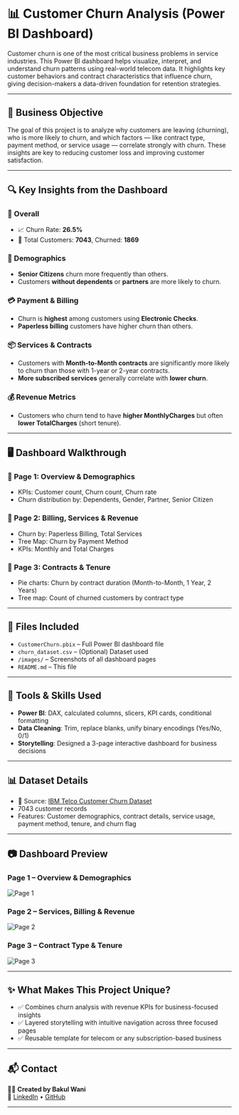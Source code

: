# 📊 Customer Churn Analysis (Power BI Dashboard)

Customer churn is one of the most critical business problems in service industries. This Power BI dashboard helps visualize, interpret, and understand churn patterns using real-world telecom data. It highlights key customer behaviors and contract characteristics that influence churn, giving decision-makers a data-driven foundation for retention strategies.

---

## 🧠 Business Objective

The goal of this project is to analyze why customers are leaving (churning), who is more likely to churn, and which factors — like contract type, payment method, or service usage — correlate strongly with churn. These insights are key to reducing customer loss and improving customer satisfaction.

---

## 🔍 Key Insights from the Dashboard

### 🔺 Overall
- 📈 Churn Rate: **26.5%**
- 👥 Total Customers: **7043**, Churned: **1869**

### 🧓 Demographics
- **Senior Citizens** churn more frequently than others.
- Customers **without dependents** or **partners** are more likely to churn.

### 💳 Payment & Billing
- Churn is **highest** among customers using **Electronic Checks**.
- **Paperless billing** customers have higher churn than others.

### 📦 Services & Contracts
- Customers with **Month-to-Month contracts** are significantly more likely to churn than those with 1-year or 2-year contracts.
- **More subscribed services** generally correlate with **lower churn**.

### 💰 Revenue Metrics
- Customers who churn tend to have **higher MonthlyCharges** but often **lower TotalCharges** (short tenure).

---

## 🖥️ Dashboard Walkthrough

### 📄 Page 1: Overview & Demographics
- KPIs: Customer count, Churn count, Churn rate
- Churn distribution by: Dependents, Gender, Partner, Senior Citizen

### 📄 Page 2: Billing, Services & Revenue
- Churn by: Paperless Billing, Total Services
- Tree Map: Churn by Payment Method
- KPIs: Monthly and Total Charges

### 📄 Page 3: Contracts & Tenure
- Pie charts: Churn by contract duration (Month-to-Month, 1 Year, 2 Years)
- Tree map: Count of churned customers by contract type

---

## 📁 Files Included

- `CustomerChurn.pbix` – Full Power BI dashboard file
- `churn_dataset.csv` – (Optional) Dataset used
- `/images/` – Screenshots of all dashboard pages
- `README.md` – This file

---

## 📌 Tools & Skills Used

- **Power BI**: DAX, calculated columns, slicers, KPI cards, conditional formatting
- **Data Cleaning**: Trim, replace blanks, unify binary encodings (Yes/No, 0/1)
- **Storytelling**: Designed a 3-page interactive dashboard for business decisions

---

## 📊 Dataset Details

- 📂 Source: [IBM Telco Customer Churn Dataset](https://www.kaggle.com/datasets/blastchar/telco-customer-churn)
- 7043 customer records
- Features: Customer demographics, contract details, service usage, payment method, tenure, and churn flag

---

## 📷 Dashboard Preview

### Page 1 – Overview & Demographics  
![Page 1](images/page1.png)

### Page 2 – Services, Billing & Revenue  
![Page 2](images/page2.png)

### Page 3 – Contract Type & Tenure  
![Page 3](images/page3.png)

---

## ✨ What Makes This Project Unique?

- ✅ Combines churn analysis with revenue KPIs for business-focused insights
- ✅ Layered storytelling with intuitive navigation across three focused pages
- ✅ Reusable template for telecom or any subscription-based business

---

## 📬 Contact

👨‍💻 **Created by Bakul Wani**  
📎 [LinkedIn](https://www.linkedin.com/in/bakul-wani1) • [GitHub](https://github.com/Deller23)

---

